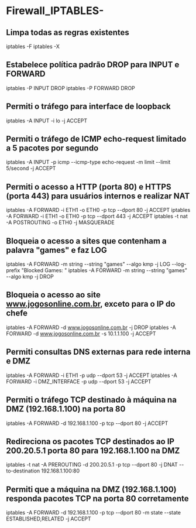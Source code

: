 # Firewall_IPTABLES-

## Limpa todas as regras existentes
iptables -F iptables -X

## Estabelece política padrão DROP para INPUT e FORWARD
iptables -P INPUT DROP iptables -P FORWARD DROP

## Permiti o tráfego para interface de loopback
iptables -A INPUT -i lo -j ACCEPT

## Permiti o tráfego de ICMP echo-request limitado a 5 pacotes por segundo
iptables -A INPUT -p icmp --icmp-type echo-request -m limit --limit 5/second -j ACCEPT

## Permiti o acesso a HTTP (porta 80) e HTTPS (porta 443) para usuários internos e realizar NAT
iptables -A FORWARD -i ETH1 -o ETH0 -p tcp --dport 80 -j ACCEPT iptables -A FORWARD -i ETH1 -o ETH0 -p tcp --dport 443 -j ACCEPT iptables -t nat -A POSTROUTING -o ETH0 -j MASQUERADE

## Bloqueia o acesso a sites que contenham a palavra "games" e faz LOG
iptables -A FORWARD -m string --string "games" --algo kmp -j LOG --log-prefix "Blocked Games: " iptables -A FORWARD -m string --string "games" --algo kmp -j DROP

## Bloqueia o acesso ao site www.jogosonline.com.br, exceto para o IP do chefe
iptables -A FORWARD -d www.jogosonline.com.br -j DROP iptables -A FORWARD -d www.jogosonline.com.br -s 10.1.1.100 -j ACCEPT

## Permiti consultas DNS externas para rede interna e DMZ
iptables -A FORWARD -i ETH1 -p udp --dport 53 -j ACCEPT iptables -A FORWARD -i DMZ_INTERFACE -p udp --dport 53 -j ACCEPT

## Permiti o tráfego TCP destinado à máquina na DMZ (192.168.1.100) na porta 80
iptables -A FORWARD -d 192.168.1.100 -p tcp --dport 80 -j ACCEPT

## Redireciona os pacotes TCP destinados ao IP 200.20.5.1 porta 80 para 192.168.1.100 na DMZ
iptables -t nat -A PREROUTING -d 200.20.5.1 -p tcp --dport 80 -j DNAT --to-destination 192.168.1.100:80

## Permiti que a máquina na DMZ (192.168.1.100) responda pacotes TCP na porta 80 corretamente
iptables -A FORWARD -d 192.168.1.100 -p tcp --dport 80 -m state --state ESTABLISHED,RELATED -j ACCEPT
